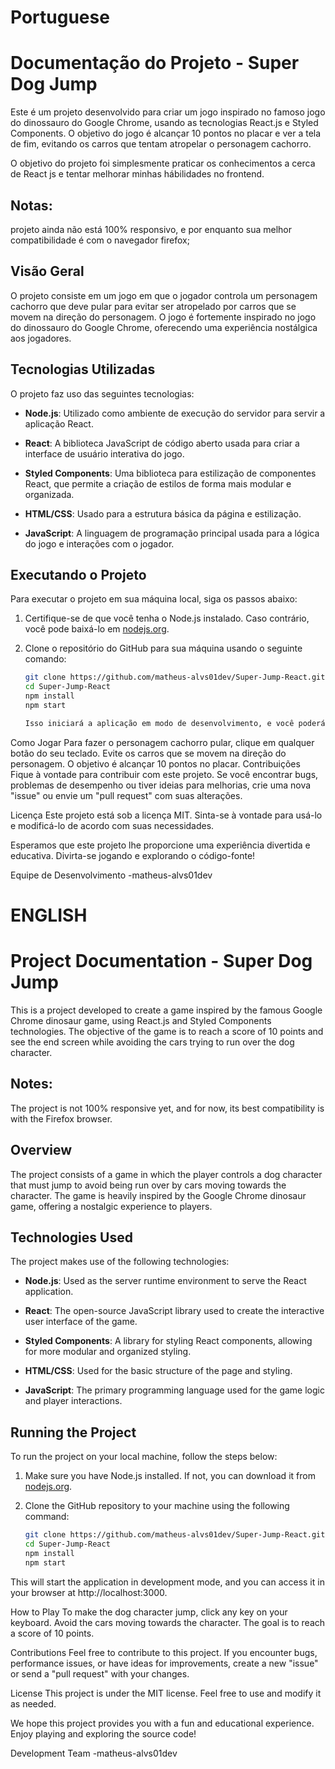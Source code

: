 # Portuguese
# Documentação do Projeto - Super Dog Jump

Este é um projeto desenvolvido para criar um jogo inspirado no famoso jogo do dinossauro do Google Chrome, usando as tecnologias React.js e Styled Components. O objetivo do jogo é alcançar 10 pontos no placar e ver a tela de fim, evitando os carros que tentam atropelar o personagem cachorro.

O objetivo do projeto foi simplesmente praticar os conhecimentos a cerca de React js e tentar melhorar minhas hábilidades no frontend.

## Notas:
projeto ainda não está 100% responsivo, e por enquanto sua melhor compatibilidade é com o navegador firefox;

## Visão Geral

O projeto consiste em um jogo em que o jogador controla um personagem cachorro que deve pular para evitar ser atropelado por carros que se movem na direção do personagem. O jogo é fortemente inspirado no jogo do dinossauro do Google Chrome, oferecendo uma experiência nostálgica aos jogadores.

## Tecnologias Utilizadas

O projeto faz uso das seguintes tecnologias:

- **Node.js**: Utilizado como ambiente de execução do servidor para servir a aplicação React.

- **React**: A biblioteca JavaScript de código aberto usada para criar a interface de usuário interativa do jogo.

- **Styled Components**: Uma biblioteca para estilização de componentes React, que permite a criação de estilos de forma mais modular e organizada.

- **HTML/CSS**: Usado para a estrutura básica da página e estilização.

- **JavaScript**: A linguagem de programação principal usada para a lógica do jogo e interações com o jogador.

## Executando o Projeto

Para executar o projeto em sua máquina local, siga os passos abaixo:

1. Certifique-se de que você tenha o Node.js instalado. Caso contrário, você pode baixá-lo em [nodejs.org](https://nodejs.org).

2. Clone o repositório do GitHub para sua máquina usando o seguinte comando:

   ```bash
   git clone https://github.com/matheus-alvs01dev/Super-Jump-React.git
   cd Super-Jump-React
   npm install
   npm start

   Isso iniciará a aplicação em modo de desenvolvimento, e você poderá acessá-la em seu navegador em http://localhost:3000.

Como Jogar
Para fazer o personagem cachorro pular, clique em qualquer botão do seu teclado.
Evite os carros que se movem na direção do personagem.
O objetivo é alcançar 10 pontos no placar.
Contribuições
Fique à vontade para contribuir com este projeto. Se você encontrar bugs, problemas de desempenho ou tiver ideias para melhorias, crie uma nova "issue" ou envie um "pull request" com suas alterações.

Licença
Este projeto está sob a licença MIT. Sinta-se à vontade para usá-lo e modificá-lo de acordo com suas necessidades.

Esperamos que este projeto lhe proporcione uma experiência divertida e educativa. Divirta-se jogando e explorando o código-fonte!

Equipe de Desenvolvimento
-matheus-alvs01dev







# ENGLISH

# Project Documentation - Super Dog Jump

This is a project developed to create a game inspired by the famous Google Chrome dinosaur game, using React.js and Styled Components technologies. The objective of the game is to reach a score of 10 points and see the end screen while avoiding the cars trying to run over the dog character.

## Notes:
The project is not 100% responsive yet, and for now, its best compatibility is with the Firefox browser.

## Overview

The project consists of a game in which the player controls a dog character that must jump to avoid being run over by cars moving towards the character. The game is heavily inspired by the Google Chrome dinosaur game, offering a nostalgic experience to players.

## Technologies Used

The project makes use of the following technologies:

- **Node.js**: Used as the server runtime environment to serve the React application.

- **React**: The open-source JavaScript library used to create the interactive user interface of the game.

- **Styled Components**: A library for styling React components, allowing for more modular and organized styling.

- **HTML/CSS**: Used for the basic structure of the page and styling.

- **JavaScript**: The primary programming language used for the game logic and player interactions.

## Running the Project

To run the project on your local machine, follow the steps below:

1. Make sure you have Node.js installed. If not, you can download it from [nodejs.org](https://nodejs.org).

2. Clone the GitHub repository to your machine using the following command:

   ```bash
   git clone https://github.com/matheus-alvs01dev/Super-Jump-React.git
   cd Super-Jump-React
   npm install
   npm start
This will start the application in development mode, and you can access it in your browser at http://localhost:3000.

How to Play
To make the dog character jump, click any key on your keyboard.
Avoid the cars moving towards the character.
The goal is to reach a score of 10 points.

Contributions
Feel free to contribute to this project. If you encounter bugs, performance issues, or have ideas for improvements, create a new "issue" or send a "pull request" with your changes.

License
This project is under the MIT license. Feel free to use and modify it as needed.

We hope this project provides you with a fun and educational experience. Enjoy playing and exploring the source code!

Development Team
-matheus-alvs01dev